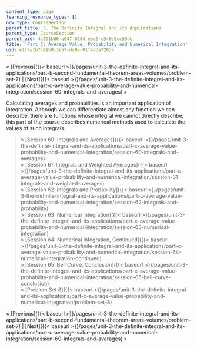 ```yaml
---
content_type: page
learning_resource_types: []
ocw_type: CourseSection
parent_title: 3. The Definite Integral and its Applications
parent_type: CourseSection
parent_uid: 4c201b00-a047-0284-ebd6-c546e0cc59ab
title: 'Part C: Average Value, Probability and Numerical Integration'
uid: e1f8a1b7-89b8-3e57-da0e-01f4ada7283a
---
```


« [Previous]({{< baseurl >}}/pages/unit-3-the-definite-integral-and-its-applications/part-b-second-fundamental-theorem-areas-volumes/problem-set-7) | [Next]({{< baseurl >}}/pages/unit-3-the-definite-integral-and-its-applications/part-c-average-value-probability-and-numerical-integration/session-60-integrals-and-averages) »

Calculating averages and probabilities is an important application of integration. Although we can differentiate almost any function we can describe, there are functions whose integral we cannot directly describe; this part of the course describes numerical methods used to calculate the values of such integrals.

> » [Session 60: Integrals and Averages]({{< baseurl >}}/pages/unit-3-the-definite-integral-and-its-applications/part-c-average-value-probability-and-numerical-integration/session-60-integrals-and-averages)  
> » [Session 61: Integrals and Weighted Averages]({{< baseurl >}}/pages/unit-3-the-definite-integral-and-its-applications/part-c-average-value-probability-and-numerical-integration/session-61-integrals-and-weighted-averages)  
> » [Session 62: Integrals and Probability]({{< baseurl >}}/pages/unit-3-the-definite-integral-and-its-applications/part-c-average-value-probability-and-numerical-integration/session-62-integrals-and-probability)  
> » [Session 63: Numerical Integration]({{< baseurl >}}/pages/unit-3-the-definite-integral-and-its-applications/part-c-average-value-probability-and-numerical-integration/session-63-numerical-integration)  
> » [Session 64: Numerical Integration, Continued]({{< baseurl >}}/pages/unit-3-the-definite-integral-and-its-applications/part-c-average-value-probability-and-numerical-integration/session-64-numerical-integration-continued)  
> » [Session 65: Bell Curve, Conclusion]({{< baseurl >}}/pages/unit-3-the-definite-integral-and-its-applications/part-c-average-value-probability-and-numerical-integration/session-65-bell-curve-conclusion)  
> » [Problem Set 8]({{< baseurl >}}/pages/unit-3-the-definite-integral-and-its-applications/part-c-average-value-probability-and-numerical-integration/problem-set-8)

« [Previous]({{< baseurl >}}/pages/unit-3-the-definite-integral-and-its-applications/part-b-second-fundamental-theorem-areas-volumes/problem-set-7) | [Next]({{< baseurl >}}/pages/unit-3-the-definite-integral-and-its-applications/part-c-average-value-probability-and-numerical-integration/session-60-integrals-and-averages) »